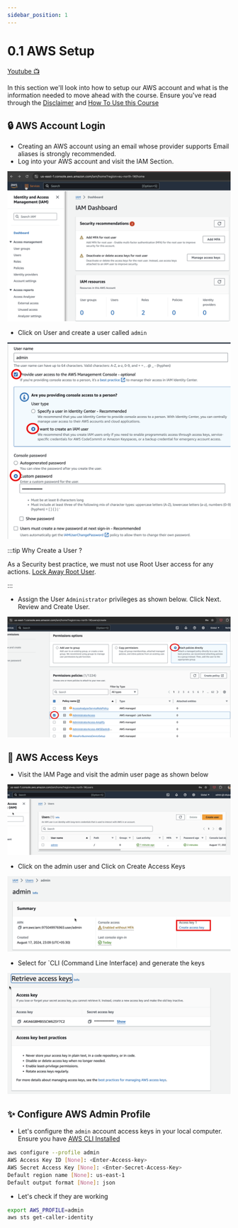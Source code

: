 ```yaml
---
sidebar_position: 1
---
```


# 0.1 AWS Setup

[Youtube 📺](https://www.youtube.com/watch?v=Am9417a87zU&t=81s)

In this section we'll look into how to setup our AWS account and what is the information needed to move ahead with the course.
Ensure you've read through the [Disclaimer](docs/intro.md#%EF%B8%8F-disclaimer) and [How To Use this Course](docs/intro.md#%EF%B8%8F-how-to-follow-this-course-)

## 🔒 AWS Account Login

- Creating an AWS account using an email whose provider supports Email aliases is strongly recommended.
- Log into your AWS account and visit the IAM Section.

![AWS IAM](img/aws_iam.png)

- Click on User and create a user called `admin`

![Admin User](img/admin_user.png)

:::tip Why Create a User ?

As a Security best practice, we must not use Root User access for any actions.
[Lock Away Root User](https://docs.aws.amazon.com/IAM/latest/UserGuide/best-practices.html#lock-away-credentials).

:::

- Assign the User `Administrator` privileges as shown below. Click Next. Review and Create User.

![](img/admin_permissions.png)

## 🔑 AWS Access Keys

- Visit the IAM Page and visit the admin user page as shown below

![](img/visit_admin_user.png)

- Click on the admin user and Click on Create Access Keys

![](img/click_create_access_key.png)

- Select for `CLI (Command Line Interface) and generate the keys

![](img/generate_keys.png)

## ✨ Configure AWS Admin Profile

- Let's configure the `admin` account access keys in your local computer. Ensure you have [AWS CLI Installed](https://docs.aws.amazon.com/cli/latest/userguide/getting-started-install.html)

```bash
aws configure --profile admin
AWS Access Key ID [None]: <Enter-Access-key>
AWS Secret Access Key [None]: <Enter-Secret-Access-Key>
Default region name [None]: us-east-1
Default output format [None]: json
```

- Let's check if they are working

```bash
export AWS_PROFILE=admin
aws sts get-caller-identity
```

